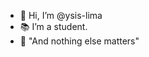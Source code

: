 - 👋 Hi, I’m @ysis-lima
- 📚 I’m a student.
- 🐍 "And nothing else matters"

<!---
ysis-lima/ysis-lima is a ✨ special ✨ repository because its `README.md` (this file) appears on your GitHub profile.
You can click the Preview link to take a look at your changes.
--->
